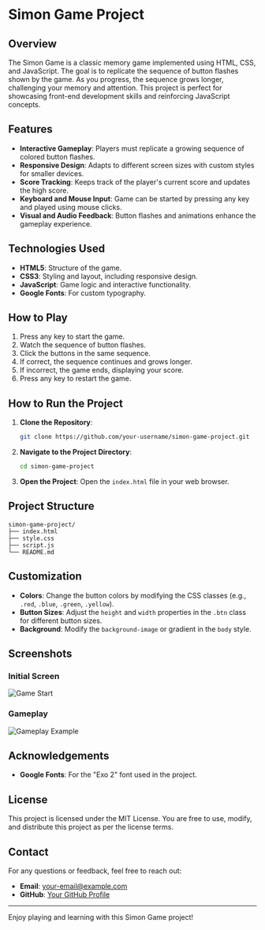 # Simon Game Project

## Overview
The Simon Game is a classic memory game implemented using HTML, CSS, and JavaScript. The goal is to replicate the sequence of button flashes shown by the game. As you progress, the sequence grows longer, challenging your memory and attention. This project is perfect for showcasing front-end development skills and reinforcing JavaScript concepts.

## Features
- **Interactive Gameplay**: Players must replicate a growing sequence of colored button flashes.
- **Responsive Design**: Adapts to different screen sizes with custom styles for smaller devices.
- **Score Tracking**: Keeps track of the player's current score and updates the high score.
- **Keyboard and Mouse Input**: Game can be started by pressing any key and played using mouse clicks.
- **Visual and Audio Feedback**: Button flashes and animations enhance the gameplay experience.

## Technologies Used
- **HTML5**: Structure of the game.
- **CSS3**: Styling and layout, including responsive design.
- **JavaScript**: Game logic and interactive functionality.
- **Google Fonts**: For custom typography.

## How to Play
1. Press any key to start the game.
2. Watch the sequence of button flashes.
3. Click the buttons in the same sequence.
4. If correct, the sequence continues and grows longer.
5. If incorrect, the game ends, displaying your score.
6. Press any key to restart the game.

## How to Run the Project
1. **Clone the Repository**:
   ```bash
   git clone https://github.com/your-username/simon-game-project.git
   ```

2. **Navigate to the Project Directory**:
   ```bash
   cd simon-game-project
   ```

3. **Open the Project**:
   Open the `index.html` file in your web browser.

## Project Structure
```
simon-game-project/
├── index.html
├── style.css
├── script.js
└── README.md
```

## Customization
- **Colors**: Change the button colors by modifying the CSS classes (e.g., `.red`, `.blue`, `.green`, `.yellow`).
- **Button Sizes**: Adjust the `height` and `width` properties in the `.btn` class for different button sizes.
- **Background**: Modify the `background-image` or gradient in the `body` style.

## Screenshots
### Initial Screen
![Game Start](screenshot-start.png)

### Gameplay
![Gameplay Example](screenshot-gameplay.png)

## Acknowledgements
- **Google Fonts**: For the "Exo 2" font used in the project.

## License
This project is licensed under the MIT License. You are free to use, modify, and distribute this project as per the license terms.

## Contact
For any questions or feedback, feel free to reach out:
- **Email**: your-email@example.com
- **GitHub**: [Your GitHub Profile](https://github.com/your-username)

---

Enjoy playing and learning with this Simon Game project!
